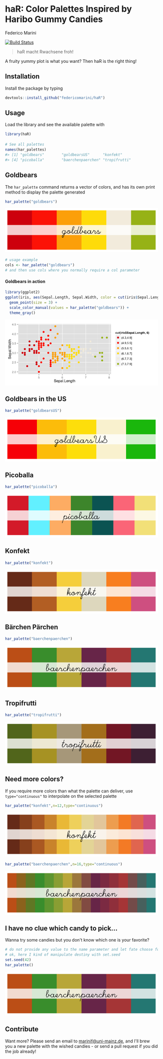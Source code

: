 # haR: Color Palettes Inspired by Haribo Gummy Candies
Federico Marini  
<!-- README.md is generated from README.Rmd. Please edit that file -->



[![Build Status](https://travis-ci.org/federicomarini/haR.png)](https://travis-ci.org/federicomarini/haR)  

> haR macht Rwachsene froh!

A fruity yummy plot is what you want? Then haR is the right thing!

## Installation

Install the package by typing

```R
devtools::install_github("federicomarini/haR")
```

## Usage

Load the library and see the available palette with


```r
library(haR)

# See all palettes
names(har_palettes)
#> [1] "goldbears"        "goldbearsUS"      "konfekt"         
#> [4] "picoballa"        "baerchenpaerchen" "tropifrutti"
```

## Goldbears

The `har_palette` command returns a vector of colors, and has its own print method to display the palette generated


```r
har_palette("goldbears")
```

![](figure/goldbears-1.png) 

```r
# usage example
cols <- har_palette("goldbears")
# and then use cols where you normally require a col parameter 
```

#### Goldbears in action


```r
library(ggplot2)
ggplot(iris, aes(Sepal.Length, Sepal.Width, color = cut(iris$Sepal.Length,6))) + 
  geom_point(size = 3) + 
  scale_color_manual(values = har_palette("goldbears")) + 
  theme_gray()
```

![](figure/grandbudapest-1.png) 

## Goldbears in the US


```r
har_palette("goldbearsUS")
```

![](figure/goldbearsUS-1.png) 


## Picoballa


```r
har_palette("picoballa")
```

![](figure/picoballa-1.png) 

## Konfekt


```r
har_palette("konfekt")
```

![](figure/konfekt-1.png) 

## Bärchen Pärchen


```r
har_palette("baerchenpaerchen")
```

![](figure/baerchenpaerchen-1.png) 

## Tropifrutti


```r
har_palette("tropifrutti")
```

![](figure/tropifrutti-1.png) 

## Need more colors?

If you require more colors than what the palette can deliver, use `type="continuous"` to interpolate on the selected palette


```r
har_palette("konfekt",n=12,type="continuous")
```

![](figure/konfekt-cont-1.png) 


```r
har_palette("baerchenpaerchen",n=16,type="continuous")
```

![](figure/baerchenpaerchen-cont-1.png) 

## I have no clue which candy to pick...

Wanna try some candies but you don't know which one is your favorite? 


```r
# do not provide any value to the name parameter and let fate choose for you!
# ok, here I kind of manipulate destiny with set.seed
set.seed(42)
har_palette()
```

![](figure/random-1.png) 

## Contribute

Want more? Please send an email to marinif@uni-mainz.de, and I'll brew you a new palette with the wished candies - or send a pull request if you did the job already!

